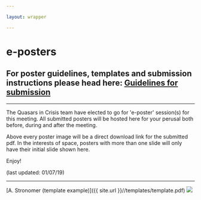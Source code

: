 ```yaml
---

layout: wrapper

---
```


# e-posters

## For poster guidelines, templates and submission instructions please head here: [Guidelines for submission](posterPrep)
___

The Quasars in Crisis team have elected to go for 'e-poster' session(s) for this meeting. All submitted posters will be hosted here for your perusal both before, during and after the meeting.

Above every poster image will be a direct download link for the submitted pdf. In the interests of space, posters with more than one slide will only have their initial slide shown here.

Enjoy!

(last updated: 01/07/19)

___

[A. Stronomer (template example)]({{ site.url }}//templates/template.pdf)
<image src="{{ site.url }}/templates/template.png" />

